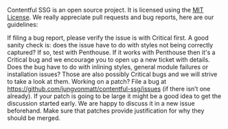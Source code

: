 Contentful SSG is an open source project. It is licensed using the [MIT License](https://github.com/jungvonmatt/contentful-ssg/tree/main/LICENSE). We really appreciate pull requests and bug reports, here are our guidelines:

If filing a bug report, please verify the issue is with Critical first. A good sanity check is: does the issue have to do with styles not being correctly captured? If so, test with Penthouse. If it works with Penthouse then it's a Critical bug and we encourage you to open up a new ticket with details. Does the bug have to do with inlining styles, general module failures or installation issues? Those are also possibly Critical bugs and we will strive to take a look at them.
Working on a patch? File a bug at https://github.com/jungvonmatt/contentful-ssg/issues (if there isn’t one already). If your patch is going to be large it might be a good idea to get the discussion started early. We are happy to discuss it in a new issue beforehand.
Make sure that patches provide justification for why they should be merged.

